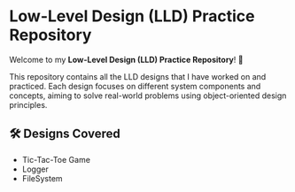 # Low-Level Design (LLD) Practice Repository

Welcome to my **Low-Level Design (LLD) Practice Repository**! 🚀

This repository contains all the LLD designs that I have worked on and practiced. Each design focuses on different system components and concepts, aiming to solve real-world problems using object-oriented design principles.

## 🛠️ Designs Covered

- Tic-Tac-Toe Game
- Logger
- FileSystem

